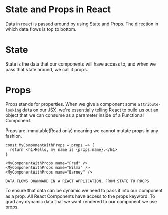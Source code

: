 # State and Props in React

  Data in react is passed around by using State and Props.
  The direction in which data flows is top to bottom.

# State 
  State is the data that our components will have access to, and when we pass that state around, we call it props.

# Props
  Props stands for properties. When we give a component some `attribute-looking` data on our JSX, we're essentially telling React to build us out an object that we can consume as a parameter inside of a Functional Component.

  Props are immutable(Read only) meaning we cannot mutate props in any fashion.

    const MyComponentWithProps = props => {
      return <h1>Hello, my name is {props.name}.</h1>
    }

    <MyComponentWithProps name="Fred" />
    <MyComponentWithProps name="Wilma" />
    <MyComponentWithProps name="Barney" />

    DATA FLOWS DOWNWARD IN A REACT APPLICATION, FROM STATE TO PROPS

  To ensure that data can be dynamic we need to pass it into our component as a prop. All React Components have access to the props keyword. To grad any dynamic data that we want rendered to our component we use props.